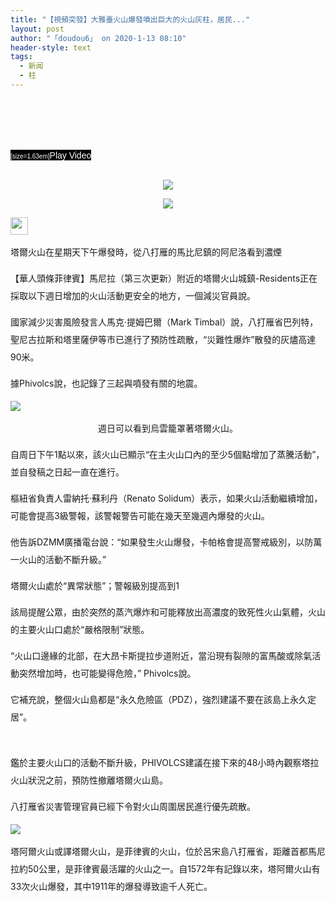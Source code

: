 ```yaml
---
title: "【視頻突發】大雅臺火山爆發噴出巨大的火山灰柱，居民..."
layout: post
author: "「doudou6」 on 2020-1-13 08:10"
header-style: text
tags:
  - 新闻
  - 柱
---
```


<head></head>
<body>
 <br> 
 <font style="color:rgb(255, 255, 255)"><font style="background-color:rgb(0, 0, 0)"><font face="Arial, Helvetica, sans-serif"><font style="font-size:10px"><br> <br> <br> <br> <br> <br> [size=1.63em]</font>Play Video</font></font></font>
 <br> 
 <br> 
 <p style="line-height:28px;text-indent:nullem;text-align:center"><font face="Arial,"><img src="http://picture01.52hrttpic.com/image/infoImage/202001/12/D1578736609937.png?720x406" onload="thumbImg(this)"></font></p>
 <p style="line-height:28px;text-indent:nullem;text-align:center"><font face="Arial,"><img src="http://picture01.52hrttpic.com/image/infoImage/202001/12/D1578736609938.png?720x405" onload="thumbImg(this)"></font></p>
 <img height="28" src="http://picture01.52hrttpic.com/image/infoImage/202001/12/D1578736607401.jpeg?720x480">
 <p style="line-height:28px;text-indent:nullem;text-align:left"><font face="Arial,">塔爾火山在星期天下午爆發時，從八打雁的馬比尼鎮的阿尼洛看到濃煙</font></p>
 <p style="line-height:28px;text-indent:nullem;text-align:left"><font face="Arial,">【華人頭條菲律賓】馬尼拉（第三次更新）附近的塔爾火山城鎮-Residents正在採取以下週日增加的火山活動更安全的地方，一個減災官員說。</font></p>
 <p style="line-height:28px;text-indent:nullem;text-align:left"><font face="Arial,">國家減少災害風險發言人馬克·提姆巴爾（Mark Timbal）說，八打雁省巴列特，聖尼古拉斯和塔里薩伊等市已進行了預防性疏散，“災難性爆炸”散發的灰燼高達90米。</font></p>
 <p style="line-height:28px;text-indent:nullem;text-align:left"><font face="Arial,">據Phivolcs說，也記錄了三起與噴發有關的地震。</font></p>
 <p style="line-height:28px;text-indent:nullem;text-align:left"><font face="Arial,"><img src="http://picture01.52hrttpic.com/image/infoImage/202001/12/D1578736607402.jpeg?720x480" onload="thumbImg(this)"></font></p>
 <p style="line-height:28px;text-indent:nullem;text-align:center"><font face="Arial,">週日可以看到烏雲籠罩著塔爾火山。</font></p>
 <p style="line-height:28px;text-indent:nullem;text-align:left"><font face="Arial,">自周日下午1點以來，該火山已顯示“在主火山口內的至少5個點增加了蒸騰活動”，並自發稿之日起一直在進行。</font></p>
 <p style="line-height:28px;text-indent:nullem;text-align:left"><font face="Arial,">樞紐省負責人雷納托·蘇利丹（Renato Solidum）表示，如果火山活動繼續增加，可能會提高3級警報，該警報警告可能在幾天至幾週內爆發的火山。</font></p>
 <p style="line-height:28px;text-indent:nullem;text-align:left"><font face="Arial,">他告訴DZMM廣播電台說：“如果發生火山爆發，卡帕格會提高警戒級別，以防萬一火山的活動不斷升級。”</font></p>
 <p style="line-height:28px;text-indent:nullem;text-align:left"><font face="Arial,">塔爾火山處於“異常狀態”；警報級別提高到1</font></p>
 <p style="line-height:28px;text-indent:nullem;text-align:left"><font face="Arial,">該局提醒公眾，由於突然的蒸汽爆炸和可能釋放出高濃度的致死性火山氣體，火山的主要火山口處於“嚴格限制”狀態。</font></p>
 <p style="line-height:28px;text-indent:nullem;text-align:left"><font face="Arial,">“火山口邊緣的北部，在大昂卡斯提拉步道附近，當沿現有裂隙的富馬酸或除氣活動突然增加時，也可能變得危險，” Phivolcs說。</font></p>
 <p style="line-height:28px;text-indent:nullem;text-align:left"><font face="Arial,">它補充說，整個火山島都是“永久危險區（PDZ），強烈建議不要在該島上永久定居”。</font></p>
 <br> 
 <p style="line-height:28px;text-indent:nullem;text-align:left"><font face="Arial,">鑑於主要火山口的活動不斷升級，PHIVOLCS建議在接下來的48小時內觀察塔拉火山狀況之前，預防性撤離塔爾火山島。<br> </font></p>
 <p style="line-height:28px;text-indent:nullem;text-align:left"><font face="Arial,">八打雁省災害管理官員已經下令對火山周圍居民進行優先疏散。</font></p>
 <p style="line-height:28px;text-indent:nullem;text-align:left"><font face="Arial,"><img src="http://picture01.52hrttpic.com/image/infoImage/202001/12/D1578736607325.png?668x620" onload="thumbImg(this)"></font></p>
 <p style="line-height:28px;text-indent:nullem;text-align:left"><font face="Arial,">塔阿爾火山或譯塔爾火山，是菲律賓的火山，位於呂宋島八打雁省，距離首都馬尼拉約50公里，是菲律賓最活躍的火山之一。自1572年有記錄以來，塔阿爾火山有33次火山爆發，其中1911年的爆發導致逾千人死亡。</font></p>
 <br>
</body>


